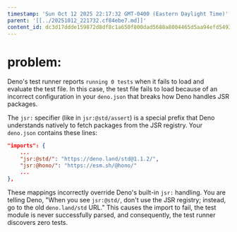 ```yaml
---
timestamp: 'Sun Oct 12 2025 22:17:32 GMT-0400 (Eastern Daylight Time)'
parent: '[[../20251012_221732.cf84ebe7.md]]'
content_id: dc3d17ddde159872d8df8c1a650f800dad5688a8004465d5aa94efd549351abf
---
```


# problem:

Deno's test runner reports `running 0 tests` when it fails to load and evaluate the test file. In this case, the test file fails to load because of an incorrect configuration in your `deno.json` that breaks how Deno handles JSR packages.

The `jsr:` specifier (like in `jsr:@std/assert`) is a special prefix that Deno understands natively to fetch packages from the JSR registry. Your `deno.json` contains these lines:

```json
"imports": {
    ...
    "jsr:@std/": "https://deno.land/std@1.1.2/",
    "jsr:@hono/": "https://esm.sh/@hono/"
    ...
},
```

These mappings incorrectly override Deno's built-in `jsr:` handling. You are telling Deno, "When you see `jsr:@std/`, don't use the JSR registry; instead, go to the old `deno.land/std` URL." This causes the import to fail, the test module is never successfully parsed, and consequently, the test runner discovers zero tests.
